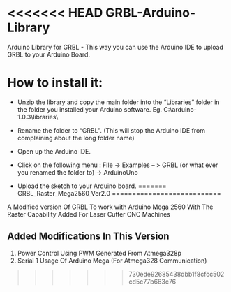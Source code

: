 <<<<<<< HEAD
GRBL-Arduino-Library
====================

Arduino Library for GRBL - This way you can use the Arduino IDE to upload GRBL to your Arduino Board.


How to install it:
==================

- Unzip the library and copy the main folder into the “Libraries” folder in the folder you installed your Arduino software. Eg. C:\arduino-1.0.3\libraries\

- Rename the folder to “GRBL”. (This will stop the Arduino IDE from complaining about the long folder name)

- Open up the Arduino IDE.

- Click on the following menu : File -> Examples – > GRBL (or what ever you renamed the folder to) -> ArduinoUno

- Upload the sketch to your Arduino board.
=======
GRBL_Raster_Mega2560_Ver2.0
===========================

A Modified version Of GRBL To work with Arduino Mega 2560 With The Raster Capability Added For Laser Cutter CNC Machines


Added Modifications In This Version
-------------------------------------
1) Power Control Using PWM Generated From Atmega328p
2) Serial 1 Usage Of Arduino Mega (For Atmega328 Communication)
>>>>>>> 730ede92685438dbb1f8cfcc502cd5c77b663c76
